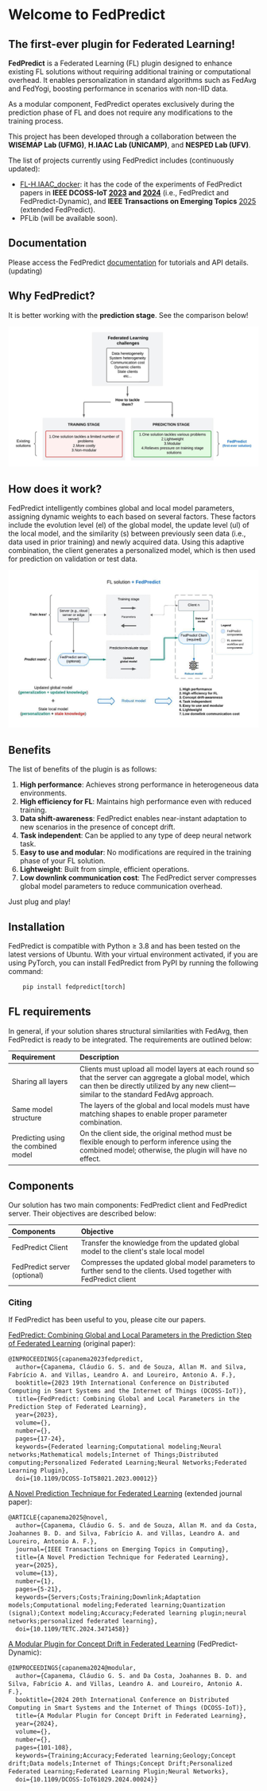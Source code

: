 
# Welcome to FedPredict
## The first-ever plugin for Federated Learning!

**FedPredict** is a Federated Learning (FL) plugin designed to enhance existing FL solutions without requiring additional training or computational overhead.
It enables personalization in standard algorithms such as FedAvg and FedYogi, boosting performance in scenarios with non-IID data.

As a modular component, FedPredict operates exclusively during the prediction phase of FL and does not require any modifications to the training process.

This project has been developed through a collaboration between the **WISEMAP Lab (UFMG)**, **H.IAAC Lab (UNICAMP)**, and **NESPED Lab (UFV)**.

The list of projects currently using FedPredict includes (continuously updated):

- [FL-H.IAAC_docker](https://github.com/claudiocapanema/FL-HIAAC_docker): it has the code of the experiments of FedPredict papers in **IEEE DCOSS-IoT [2023](https://ieeexplore.ieee.org/document/10257293) and [2024](https://ieeexplore.ieee.org/abstract/document/10621488)** (i.e., FedPredict and FedPredict-Dynamic), and **IEEE Transactions on Emerging Topics** [2025](https://ieeexplore.ieee.org/abstract/document/10713874) (extended FedPredict).
- PFLib (will be available soon).

## Documentation

Please access the FedPredict [documentation](https://claudiocapanema.github.io/fedpredict/) for tutorials and API details. (updating)

## Why FedPredict?

It is better working with the **prediction stage**. See the comparison below!

![](docs/images/contribu.jpeg)

## How does it work?

FedPredict intelligently combines global and local model parameters, assigning dynamic weights to each based on several factors. 
These factors include the evolution level (el) of the global model, the update level (ul) of the local model, and the similarity (s) between previously seen data (i.e., data used in prior training) and newly acquired data.
Using this adaptive combination, the client generates a personalized model, which is then used for prediction on validation or test data.

![](docs/images/fedpredictv5.jpeg)

## Benefits

The list of benefits of the plugin is as follows:

1. **High performance**: Achieves strong performance in heterogeneous data environments.
2. **High efficiency for FL**: Maintains high performance even with reduced training.
3. **Data shift-awareness**: FedPredict enables near-instant adaptation to new scenarios in the presence of concept drift.
4. **Task independent**: Can be applied to any type of deep neural network task.
5. **Easy to use and modular**: No modifications are required in the training phase of your FL solution.
6. **Lightweight**: Built from simple, efficient operations.
7. **Low downlink communication cost**: The FedPredict server compresses global model parameters to reduce communication overhead.

Just plug and play!

## Installation

FedPredict is compatible with Python ≥ 3.8 and has been tested on the latest versions of Ubuntu.
With your virtual environment activated, if you are using PyTorch, you can install FedPredict from PyPI by running the following command:

```python
    pip install fedpredict[torch]
```

[//]: # (If you are using **Flower** for FL simulation, type:)

[//]: # ()
[//]: # (```python)

[//]: # (    pip install fedpredict[flwr])

[//]: # (```)

## FL requirements

In general, if your solution shares structural similarities with FedAvg, then FedPredict is ready to be integrated.
The requirements are outlined below:

| Requirement | Description                                                                                                                                                        |
| :- |:-------------------------------------------------------------------------------------------------------------------------------------------------------------------|
| Sharing all layers | Clients must upload all model layers at each round so that the server can aggregate a global model, which can then be directly utilized by any new client—similar to the standard FedAvg approach. |
| Same model structure | The layers of the global and local models must have matching shapes to enable proper parameter combination.                                                       |
| Predicting using the combined model | On the client side, the original method must be flexible enough to perform inference using the combined model; otherwise, the plugin will have no effect.       |

## Components

Our solution has two main components: FedPredict client and FedPredict server. Their objectives are described below:

| Components                   | Objective                                                                                                           | 
|:-----------------------------|:--------------------------------------------------------------------------------------------------------------------|
| FedPredict Client            | Transfer the knowledge from the updated global model to the client's stale local model                              |
| FedPredict server (optional) | Compresses the updated global model parameters to further send to the clients. Used together with FedPredict client |

### Citing

If FedPredict has been useful to you, please cite our papers.

[FedPredict: Combining Global and Local Parameters in the Prediction Step of Federated Learning](https://ieeexplore.ieee.org/abstract/document/10257293) (original paper):

```
@INPROCEEDINGS{capanema2023fedpredict,
  author={Capanema, Cláudio G. S. and de Souza, Allan M. and Silva, Fabrício A. and Villas, Leandro A. and Loureiro, Antonio A. F.},
  booktitle={2023 19th International Conference on Distributed Computing in Smart Systems and the Internet of Things (DCOSS-IoT)}, 
  title={FedPredict: Combining Global and Local Parameters in the Prediction Step of Federated Learning}, 
  year={2023},
  volume={},
  number={},
  pages={17-24},
  keywords={Federated learning;Computational modeling;Neural networks;Mathematical models;Internet of Things;Distributed computing;Personalized Federated Learning;Neural Networks;Federated Learning Plugin},
  doi={10.1109/DCOSS-IoT58021.2023.00012}}
```
[A Novel Prediction Technique for Federated Learning](https://ieeexplore.ieee.org/abstract/document/10713874) (extended journal paper):
```
@ARTICLE{capanema2025@novel,
  author={Capanema, Cláudio G. S. and de Souza, Allan M. and da Costa, Joahannes B. D. and Silva, Fabrício A. and Villas, Leandro A. and Loureiro, Antonio A. F.},
  journal={IEEE Transactions on Emerging Topics in Computing}, 
  title={A Novel Prediction Technique for Federated Learning}, 
  year={2025},
  volume={13},
  number={1},
  pages={5-21},
  keywords={Servers;Costs;Training;Downlink;Adaptation models;Computational modeling;Federated learning;Quantization (signal);Context modeling;Accuracy;Federated learning plugin;neural networks;personalized federated learning},
  doi={10.1109/TETC.2024.3471458}}
```

[A Modular Plugin for Concept Drift in Federated Learning](https://ieeexplore.ieee.org/abstract/document/10621488) (FedPredict-Dynamic):
```
@INPROCEEDINGS{capanema2024@modular,
  author={Capanema, Cláudio G. S. and Da Costa, Joahannes B. D. and Silva, Fabrício A. and Villas, Leandro A. and Loureiro, Antonio A. F.},
  booktitle={2024 20th International Conference on Distributed Computing in Smart Systems and the Internet of Things (DCOSS-IoT)}, 
  title={A Modular Plugin for Concept Drift in Federated Learning}, 
  year={2024},
  volume={},
  number={},
  pages={101-108},
  keywords={Training;Accuracy;Federated learning;Geology;Concept drift;Data models;Internet of Things;Concept Drift;Personalized Federated Learning;Federated Learning Plugin;Neural Networks},
  doi={10.1109/DCOSS-IoT61029.2024.00024}}

```